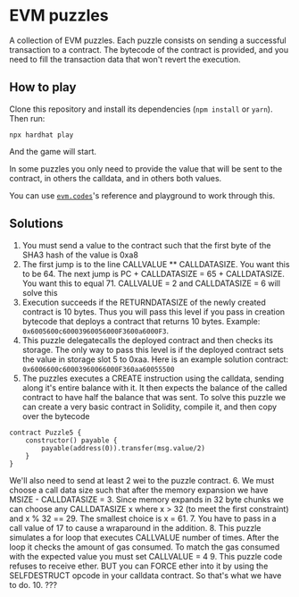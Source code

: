 # EVM puzzles

A collection of EVM puzzles. Each puzzle consists on sending a successful transaction to a contract. The bytecode of the contract is provided, and you need to fill the transaction data that won't revert the execution.

## How to play

Clone this repository and install its dependencies (`npm install` or `yarn`). Then run:

```
npx hardhat play
```

And the game will start.

In some puzzles you only need to provide the value that will be sent to the contract, in others the calldata, and in others both values.

You can use [`evm.codes`](https://www.evm.codes/)'s reference and playground to work through this.

## Solutions
1. You must send a value to the contract such that the first byte of the SHA3 hash of the value is 0xa8
2. The first jump is to the line CALLVALUE ** CALLDATASIZE. You want this to be 64. The next jump is PC + CALLDATASIZE = 65 + CALLDATASIZE. You want this to equal 71. CALLVALUE = 2 and CALLDATASIZE = 6 will solve this
3. Execution succeeds if the RETURNDATASIZE of the newly created contract is 10 bytes. Thus you will pass this level if you pass in creation bytecode that deploys a contract that returns 10 bytes. Example: `0x6005600c60003960056000F3600a6000F3`.
4. This puzzle delegatecalls the deployed contract and then checks its storage. The only way to pass this level is if the deployed contract sets the value in storage slot
5 to 0xaa. Here is an example solution contract: `0x6006600c60003960066000F360aa60055500`
5. The puzzles executes a CREATE instruction using the calldata, sending along it's entire balance with it. It then expects the balance of the called contract to have
half the balance that was sent. To solve this puzzle we can create a very basic contract in Solidity, compile it, and then copy over the bytecode
```
contract Puzzle5 {
    constructor() payable {
        payable(address(0)).transfer(msg.value/2)
    }
}
```
We'll also need to send at least 2 wei to the puzzle contract.
6. We must choose a call data size such that after the memory expansion we have MSIZE - CALLDATASIZE = 3. Since memory expands in 32 byte chunks we can choose any CALLDATASIZE x where x > 32 (to meet the first constraint) and x % 32 == 29. The smallest choice is x = 61.
7. You have to pass in a call value of 17 to cause a wraparound in the addition.
8. This puzzle simulates a for loop that executes CALLVALUE number of times. After the loop it checks the amount of gas consumed. To match
the gas consumed with the expected value you must set CALLVALUE = 4
9. This puzzle code refuses to receive ether. BUT you can FORCE ether into it by using the SELFDESTRUCT opcode in your calldata contract. So that's what we have to do.
10. ???